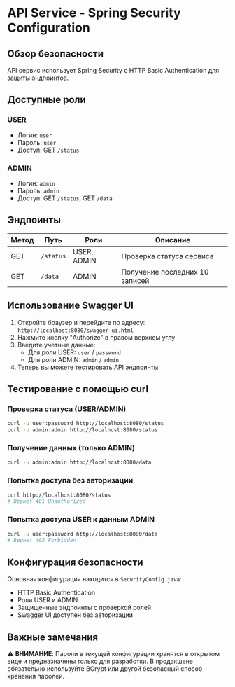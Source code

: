 # API Service - Spring Security Configuration

## Обзор безопасности

API сервис использует Spring Security с HTTP Basic Authentication для защиты эндпоинтов.

## Доступные роли

### USER
- Логин: `user`
- Пароль: `user`
- Доступ: GET `/status`

### ADMIN
- Логин: `admin`
- Пароль: `admin`
- Доступ: GET `/status`, GET `/data`

## Эндпоинты

| Метод | Путь | Роли | Описание |
|-------|------|------|----------|
| GET | `/status` | USER, ADMIN | Проверка статуса сервиса |
| GET | `/data` | ADMIN | Получение последних 10 записей |

## Использование Swagger UI

1. Откройте браузер и перейдите по адресу: `http://localhost:8080/swagger-ui.html`
2. Нажмите кнопку "Authorize" в правом верхнем углу
3. Введите учетные данные:
   - Для роли USER: `user` / `password`
   - Для роли ADMIN: `admin` / `admin`
4. Теперь вы можете тестировать API эндпоинты

## Тестирование с помощью curl

### Проверка статуса (USER/ADMIN)
```bash
curl -u user:password http://localhost:8080/status
curl -u admin:admin http://localhost:8080/status
```

### Получение данных (только ADMIN)
```bash
curl -u admin:admin http://localhost:8080/data
```

### Попытка доступа без авторизации
```bash
curl http://localhost:8080/status
# Вернет 401 Unauthorized
```

### Попытка доступа USER к данным ADMIN
```bash
curl -u user:password http://localhost:8080/data
# Вернет 403 Forbidden
```

## Конфигурация безопасности

Основная конфигурация находится в `SecurityConfig.java`:
- HTTP Basic Authentication
- Роли USER и ADMIN
- Защищенные эндпоинты с проверкой ролей
- Swagger UI доступен без авторизации

## Важные замечания

⚠️ **ВНИМАНИЕ**: Пароли в текущей конфигурации хранятся в открытом виде и предназначены только для разработки. В продакшене обязательно используйте BCrypt или другой безопасный способ хранения паролей. 